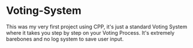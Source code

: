 # Voting-System
This was my very first project using CPP, it's just a standard Voting System where it takes you step by step on your Voting Process.
It's extremely barebones and no log system to save user input.
